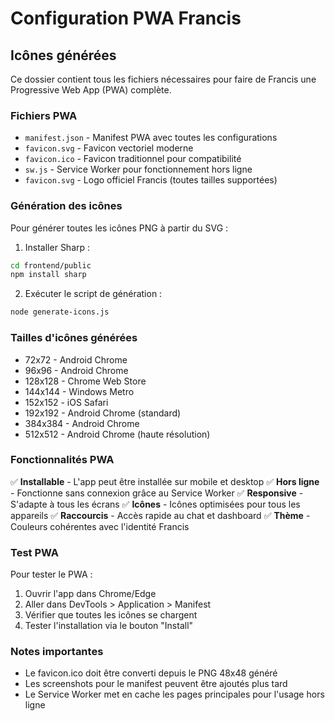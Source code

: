 # Configuration PWA Francis

## Icônes générées

Ce dossier contient tous les fichiers nécessaires pour faire de Francis une Progressive Web App (PWA) complète.

### Fichiers PWA

- `manifest.json` - Manifest PWA avec toutes les configurations
- `favicon.svg` - Favicon vectoriel moderne
- `favicon.ico` - Favicon traditionnel pour compatibilité
- `sw.js` - Service Worker pour fonctionnement hors ligne
- `favicon.svg` - Logo officiel Francis (toutes tailles supportées)

### Génération des icônes

Pour générer toutes les icônes PNG à partir du SVG :

1. Installer Sharp :
```bash
cd frontend/public
npm install sharp
```

2. Exécuter le script de génération :
```bash
node generate-icons.js
```

### Tailles d'icônes générées

- 72x72 - Android Chrome
- 96x96 - Android Chrome
- 128x128 - Chrome Web Store
- 144x144 - Windows Metro
- 152x152 - iOS Safari
- 192x192 - Android Chrome (standard)
- 384x384 - Android Chrome
- 512x512 - Android Chrome (haute résolution)

### Fonctionnalités PWA

✅ **Installable** - L'app peut être installée sur mobile et desktop
✅ **Hors ligne** - Fonctionne sans connexion grâce au Service Worker
✅ **Responsive** - S'adapte à tous les écrans
✅ **Icônes** - Icônes optimisées pour tous les appareils
✅ **Raccourcis** - Accès rapide au chat et dashboard
✅ **Thème** - Couleurs cohérentes avec l'identité Francis

### Test PWA

Pour tester le PWA :

1. Ouvrir l'app dans Chrome/Edge
2. Aller dans DevTools > Application > Manifest
3. Vérifier que toutes les icônes se chargent
4. Tester l'installation via le bouton "Install"

### Notes importantes

- Le favicon.ico doit être converti depuis le PNG 48x48 généré
- Les screenshots pour le manifest peuvent être ajoutés plus tard
- Le Service Worker met en cache les pages principales pour l'usage hors ligne
